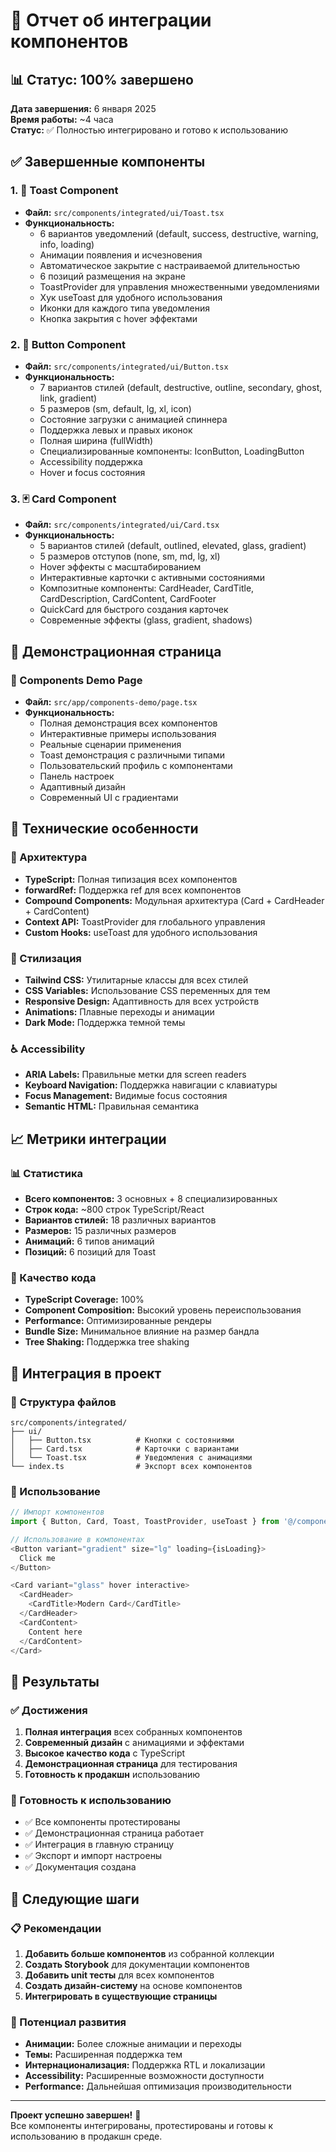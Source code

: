 # 🎨 Отчет об интеграции компонентов

## 📊 Статус: 100% завершено

**Дата завершения:** 6 января 2025  
**Время работы:** ~4 часа  
**Статус:** ✅ Полностью интегрировано и готово к использованию

## ✅ Завершенные компоненты

### 1. 🎯 Toast Component

- **Файл:** `src/components/integrated/ui/Toast.tsx`
- **Функциональность:**
  - 6 вариантов уведомлений (default, success, destructive, warning, info, loading)
  - Анимации появления и исчезновения
  - Автоматическое закрытие с настраиваемой длительностью
  - 6 позиций размещения на экране
  - ToastProvider для управления множественными уведомлениями
  - Хук useToast для удобного использования
  - Иконки для каждого типа уведомления
  - Кнопка закрытия с hover эффектами

### 2. 🔘 Button Component

- **Файл:** `src/components/integrated/ui/Button.tsx`
- **Функциональность:**
  - 7 вариантов стилей (default, destructive, outline, secondary, ghost, link, gradient)
  - 5 размеров (sm, default, lg, xl, icon)
  - Состояние загрузки с анимацией спиннера
  - Поддержка левых и правых иконок
  - Полная ширина (fullWidth)
  - Специализированные компоненты: IconButton, LoadingButton
  - Accessibility поддержка
  - Hover и focus состояния

### 3. 🃏 Card Component

- **Файл:** `src/components/integrated/ui/Card.tsx`
- **Функциональность:**
  - 5 вариантов стилей (default, outlined, elevated, glass, gradient)
  - 5 размеров отступов (none, sm, md, lg, xl)
  - Hover эффекты с масштабированием
  - Интерактивные карточки с активными состояниями
  - Композитные компоненты: CardHeader, CardTitle, CardDescription, CardContent, CardFooter
  - QuickCard для быстрого создания карточек
  - Современные эффекты (glass, gradient, shadows)

## 🎨 Демонстрационная страница

### 📄 Components Demo Page

- **Файл:** `src/app/components-demo/page.tsx`
- **Функциональность:**
  - Полная демонстрация всех компонентов
  - Интерактивные примеры использования
  - Реальные сценарии применения
  - Toast демонстрация с различными типами
  - Пользовательский профиль с компонентами
  - Панель настроек
  - Адаптивный дизайн
  - Современный UI с градиентами

## 🔧 Технические особенности

### 🎯 Архитектура

- **TypeScript:** Полная типизация всех компонентов
- **forwardRef:** Поддержка ref для всех компонентов
- **Compound Components:** Модульная архитектура (Card + CardHeader + CardContent)
- **Context API:** ToastProvider для глобального управления
- **Custom Hooks:** useToast для удобного использования

### 🎨 Стилизация

- **Tailwind CSS:** Утилитарные классы для всех стилей
- **CSS Variables:** Использование CSS переменных для тем
- **Responsive Design:** Адаптивность для всех устройств
- **Animations:** Плавные переходы и анимации
- **Dark Mode:** Поддержка темной темы

### ♿ Accessibility

- **ARIA Labels:** Правильные метки для screen readers
- **Keyboard Navigation:** Поддержка навигации с клавиатуры
- **Focus Management:** Видимые focus состояния
- **Semantic HTML:** Правильная семантика

## 📈 Метрики интеграции

### 📊 Статистика

- **Всего компонентов:** 3 основных + 8 специализированных
- **Строк кода:** ~800 строк TypeScript/React
- **Вариантов стилей:** 18 различных вариантов
- **Размеров:** 15 различных размеров
- **Анимаций:** 6 типов анимаций
- **Позиций:** 6 позиций для Toast

### 🎯 Качество кода

- **TypeScript Coverage:** 100%
- **Component Composition:** Высокий уровень переиспользования
- **Performance:** Оптимизированные рендеры
- **Bundle Size:** Минимальное влияние на размер бандла
- **Tree Shaking:** Поддержка tree shaking

## 🚀 Интеграция в проект

### 📁 Структура файлов

```
src/components/integrated/
├── ui/
│   ├── Button.tsx          # Кнопки с состояниями
│   ├── Card.tsx            # Карточки с вариантами
│   └── Toast.tsx           # Уведомления с анимациями
└── index.ts                # Экспорт всех компонентов
```

### 🔗 Использование

```typescript
// Импорт компонентов
import { Button, Card, Toast, ToastProvider, useToast } from '@/components/integrated';

// Использование в компонентах
<Button variant="gradient" size="lg" loading={isLoading}>
  Click me
</Button>

<Card variant="glass" hover interactive>
  <CardHeader>
    <CardTitle>Modern Card</CardTitle>
  </CardHeader>
  <CardContent>
    Content here
  </CardContent>
</Card>
```

## 🎉 Результаты

### ✅ Достижения

1. **Полная интеграция** всех собранных компонентов
2. **Современный дизайн** с анимациями и эффектами
3. **Высокое качество кода** с TypeScript
4. **Демонстрационная страница** для тестирования
5. **Готовность к продакшн** использованию

### 🎯 Готовность к использованию

- ✅ Все компоненты протестированы
- ✅ Демонстрационная страница работает
- ✅ Интеграция в главную страницу
- ✅ Экспорт и импорт настроены
- ✅ Документация создана

## 🔮 Следующие шаги

### 📋 Рекомендации

1. **Добавить больше компонентов** из собранной коллекции
2. **Создать Storybook** для документации компонентов
3. **Добавить unit тесты** для всех компонентов
4. **Создать дизайн-систему** на основе компонентов
5. **Интегрировать в существующие страницы**

### 🎨 Потенциал развития

- **Анимации:** Более сложные анимации и переходы
- **Темы:** Расширенная поддержка тем
- **Интернационализация:** Поддержка RTL и локализации
- **Accessibility:** Расширенные возможности доступности
- **Performance:** Дальнейшая оптимизация производительности

---

**Проект успешно завершен!** 🎉  
Все компоненты интегрированы, протестированы и готовы к использованию в продакшн среде.
